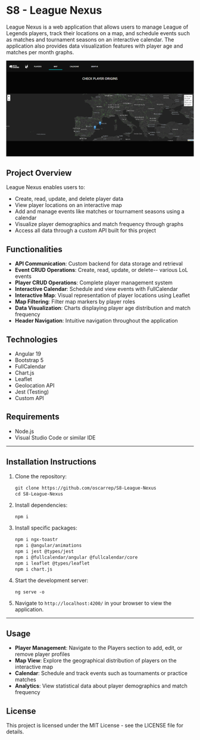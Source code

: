 # S8 - League Nexus

League Nexus is a web application that allows users to manage League of Legends players, track their locations on a map, and schedule events such as matches and tournament seasons on an interactive calendar. The application also provides data visualization features with player age and matches per month graphs.

![Map View](./src/assets/image.png)

## Project Overview

League Nexus enables users to:
- Create, read, update, and delete player data
- View player locations on an interactive map
- Add and manage events like matches or tournament seasons using a calendar
- Visualize player demographics and match frequency through graphs
- Access all data through a custom API built for this project

## Functionalities

- **API Communication**: Custom backend for data storage and retrieval
- **Event CRUD Operations**: Create, read, update, or delete-- various LoL events
- **Player CRUD Operations**: Complete player management system
- **Interactive Calendar**: Schedule and view events with FullCalendar
- **Interactive Map**: Visual representation of player locations using Leaflet
- **Map Filtering**: Filter map markers by player roles
- **Data Visualization**: Charts displaying player age distribution and match frequency
- **Header Navigation**: Intuitive navigation throughout the application

## Technologies

- Angular 19
- Bootstrap 5
- FullCalendar
- Chart.js
- Leaflet
- Geolocation API
- Jest (Testing)
- Custom API

## Requirements

- Node.js
- Visual Studio Code or similar IDE

---

## Installation Instructions

1. Clone the repository:
   ```
   git clone https://github.com/oscarrep/S8-League-Nexus
   cd S8-League-Nexus
   ```

2. Install dependencies:
   ```
   npm i
   ```

3. Install specific packages:
   ```
   npm i ngx-toastr
   npm i @angular/animations
   npm i jest @types/jest
   npm i @fullcalendar/angular @fullcalendar/core
   npm i leaflet @types/leaflet
   npm i chart.js
   ```

4. Start the development server:
   ```
   ng serve -o
   ```

5. Navigate to `http://localhost:4200/` in your browser to view the application.

---

## Usage

- **Player Management**: Navigate to the Players section to add, edit, or remove player profiles
- **Map View**: Explore the geographical distribution of players on the interactive map
- **Calendar**: Schedule and track events such as tournaments or practice matches
- **Analytics**: View statistical data about player demographics and match frequency


## License

This project is licensed under the MIT License - see the LICENSE file for details.
